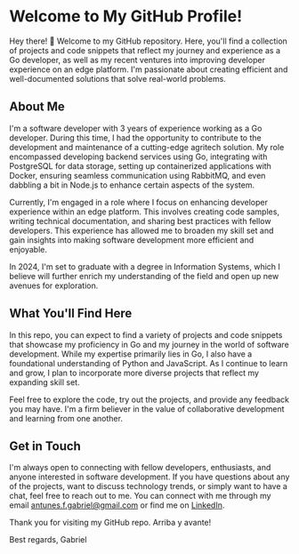 # Welcome to My GitHub Profile!
Hey there! 👋 Welcome to my GitHub repository. Here, you'll find a collection of projects and code snippets that reflect my journey and experience as a Go developer, as well as my recent ventures into improving developer experience on an edge platform. I'm passionate about creating efficient and well-documented solutions that solve real-world problems.

## About Me
I'm a software developer with 3 years of experience working as a Go developer. During this time, I had the opportunity to contribute to the development and maintenance of a cutting-edge agritech solution. My role encompassed developing backend services using Go, integrating with PostgreSQL for data storage, setting up containerized applications with Docker, ensuring seamless communication using RabbitMQ, and even dabbling a bit in Node.js to enhance certain aspects of the system.

Currently, I'm engaged in a role where I focus on enhancing developer experience within an edge platform. This involves creating code samples, writing technical documentation, and sharing best practices with fellow developers. This experience has allowed me to broaden my skill set and gain insights into making software development more efficient and enjoyable.

In 2024, I'm set to graduate with a degree in Information Systems, which I believe will further enrich my understanding of the field and open up new avenues for exploration.

## What You'll Find Here
In this repo, you can expect to find a variety of projects and code snippets that showcase my proficiency in Go and my journey in the world of software development. While my expertise primarily lies in Go, I also have a foundational understanding of Python and JavaScript. As I continue to learn and grow, I plan to incorporate more diverse projects that reflect my expanding skill set.

Feel free to explore the code, try out the projects, and provide any feedback you may have. I'm a firm believer in the value of collaborative development and learning from one another.

## Get in Touch
I'm always open to connecting with fellow developers, enthusiasts, and anyone interested in software development. If you have questions about any of the projects, 
want to discuss technology trends, or simply want to have a chat, feel free to reach out to me. You can connect with me through my email antunes.f.gabriel@gmail.com or find me on [LinkedIn](https://www.linkedin.com/in/gabriel-fran%C3%A7a-3b337419b/).

Thank you for visiting my GitHub repo. Arriba y avante!

Best regards,
Gabriel

